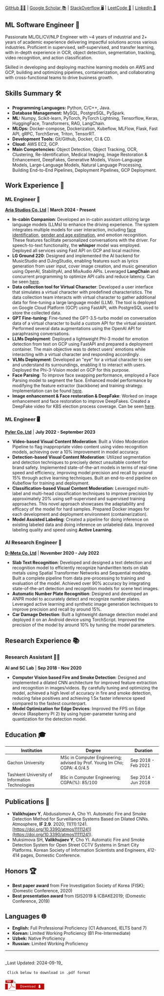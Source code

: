 [GitHub 🐱‍💻](https://github.com/yakhyo) | [Google Scholar 📚](https://scholar.google.com/citations?user=I66QbJIAAAAJ&hl=en) | [StackOverflow 🖥️](https://stackoverflow.com/users/14815986/yakhyo) | [LeetCode 🧩](https://leetcode.com/y_valikhujaev) | [LinkedIn 🔗](https://www.linkedin.com/in/y-valikhujaev/)

## ML Software Engineer 🤖

Passionate ML/DL/CV/NLP Engineer with ~4 years of industrial and 2+ years of academic experience delivering
impactful solutions across various industries. Proficient in supervised, self-supervised, and transfer learning, with in-depth
experience in OCR, object detection, segmentation, tracking, video recognition, and action classification.

Skilled in developing and deploying machine learning models on AWS and GCP, building and optimizing pipelines, containerization,
and collaborating with cross-functional teams to drive business growth.

## Skills Summary 🛠️

- **Programming Languages:** Python, C/C++, Java.
- **Database Management:** MySQL, PostgreSQL, PySpark.
- **ML:** Numpy, Scikit-learn, PyTorch, PyTorch Lightning, Tensorflow, Keras, HuggingFace, Transformers, RAG, LangChain.
- **MLOps:** Docker-compose, Dockerization, Kubeflow, MLFlow, Flask, Fast API, gRPC, TorchServe, Triton, TensorRT.
- **Development Tools:** Git/Github, Docker, CI & CD.
- **Cloud:** AWS EC2, GCP.
- **Main Competencies:** Object Detection, Object Tracking, OCR, Clustering, Re-Identification, Medical Imaging, Image Restoration & Enhancement, DeepFakes, Generative Models, Vision-Language Models, Large-Language Models, Natural Language Processing, Building End-to-End Pipelines, Deployment Pipelines, GCP Deployment.

## Work Experience 💼

### ML Engineer 🧠

**[Aria Studios Co. Ltd](https://showaria.com/)** | **March 2024 - Present**

- **In-cabin Companion**: Developed an in-cabin assistant utilizing large language models (LLMs) to enhance the driving experience. The system integrates multiple models for user interaction, including [face identification](https://github.com/yakhyo/face-reidentification), [gender and age estimation](https://github.com/yakhyo/facial-analysis), and emotion recognition. These features facilitate personalized conversations with the driver. For speech-to-text functionality, the **whisper** model was employed. Deployed all services using Fast API on GCP and local machine.
- **LG Ground 220**: Designed and implemented the AI backend for MusicStudio and DJingStudio, enabling features such as lyrics generation from user input, cover image creation, and music generation using OpenAI, StabilityAI, and MixAudio APIs. Leveraged **LangChain** and concurrent programming to optimize API calls and reduce latency. Can be seen [here](https://www.youtube.com/shorts/rkDN3T3bmQE).
- **Data collection tool for Virtual Character**: Developed a user interface that simulates a virtual character with predefined characteristics. The data collection team interacts with virtual character to gather additional data for fine-tuning a large language model (LLM). The tool is deployed on Google Cloud Platform (GCP) using FastAPI, with PostgreSQL used to store the collected data.
- **GPT Fine-tuning**: Fine-tuned the GPT-3.5-turbo model on conversation data of a virtual character to build a custom API for the virtual assistant. Performed several data augmentations using the OpenAI API for paraphrasing conversations.
- **LLMs Deployment**: Deployed a lightweight Phi-3 model for emotion detection from text on GCP using FastAPI and prepared a deployment container. The main objective was to detect users' emotions while interacting with a virtual character and responding accordingly.
- **VLMs Deployment**: Developed an "eye" for a virtual character to see and understand its surroundings, enabling it to interact with users. Deployed the Phi-3-Vision model on GCP for this purpose.
- **Face Parsing**: To improve face swapping performance, employed a Face Parsing model to segment the face. Enhanced model performance by modifying the feature extractor (backbone) and training strategy. Implementation can be found [here](https://github.com/yakhyo/face-parsing).
- **Image enhancement & Face restoration & DeepFake**: Worked on image enhancement and face restoration to improve DeepFakes. Created a DeepFake video for KBS election process coverage. Can be seen [here](https://www.youtube.com/live/CGbvG8S7HHo?si=8j4R4-f5ICfz01GF).

### ML Engineer 🖥️

**[Pyler Co. Ltd](https://www.pyler.tech/)** | **July 2022 - September 2023**

- **Video-based Visual Content Moderation**: Built a Video Moderation Pipeline to flag inappropriate video content using video recognition models, achieving over a 10% improvement in model accuracy.
- **Detection-based Visual Content Moderation**: Utilized segmentation and detection techniques to precisely detect unsuitable content for brand safety. Implemented state-of-the-art models in terms of real-time speed and efficiency, improving model precision and recall by around 15% through active learning techniques. Built an end-to-end pipeline on Kubeflow for training and deployment.
- **Classification-based Visual Content Moderation**: Leveraged multi-label and multi-head classification techniques to improve precision by approximately 20% using self-supervised and supervised training approaches. This novel approach showcases the adaptability and efficacy of the model for hard samples. Prepared Docker images for each development and deployment environment (containerization).
- **Model Assisted Labeling**: Created a pipeline for doing inference on existing labeled data and doing inference on unlabeled data. Improved labeling quality and speed using **Active Learning**.

### AI Research Engineer 🧠

**[D-Meta Co. Ltd](https://www.d-meta.ai/)** | **November 2020 - July 2022**

- **Slab Text Recognition**: Developed and designed a text detection and recognition model to efficiently recognize handwritten texts on slab metals using Spatial Transformer Networks and Sequential modeling. Built a complete pipeline from data pre-processing to training and evaluation of the model. Achieved over 90% accuracy by integrating state-of-the-art detection and recognition models for scene text images.
- **Automatic Number Plate Recognition**: Designed and developed an ANPR model to accurately detect and recognize number plates. Leveraged active learning and synthetic image generation techniques to improve precision and recall by around 15%.
- **Car Damage Detection**: Built a lightweight damage detection model and deployed it on an Android device using TorchScript. Improved the precision of the model by around 10% by tuning the model parameters.

## Research Experience 📚

### Research Assistant 🧑‍🔬

**AI and SC Lab** | **Sep 2018 - Nov 2020**

- **Computer Vision based Fire and Smoke Detection**: Designed and implemented a dilated CNN architecture for improved feature extraction and recognition in images/videos. By carefully tuning and optimizing the model, achieved a high level of accuracy in fire and smoke detection, reducing false positives and achieving 1.5x faster inference speed compared to the fastest counterpart.
- **Model Optimization for Edge Devices**: Improved the FPS on Edge device (Raspberry PI 2) by using hyper-parameter tuning and quantization for the detection model.

## Education 🎓

| **Institution**                                 | **Degree**                                                                | **Duration**        |
| ----------------------------------------------- | ------------------------------------------------------------------------- | ------------------- |
| Gachon University                               | MSc in Computer Engineering; advised by Prof. Young Im Cho; CGPA: 4.0/4.5 | Sep 2018 - Feb 2021 |
| Tashkent University of Information Technologies | BSc in Computer Engineering; CGPA(%): 85/100                              | Sep 2014 - Jun 2018 |

## Publications 📝

- **Valikhujaev Y**, Abdusalomov A, Cho YI. Automatic Fire and Smoke Detection Method for Surveillance Systems Based on Dilated CNNs. Atmosphere, **IF 2.9**. 2020; 11(11):1241. [https://doi.org/10.3390/atmos11111241](https://doi.org/10.3390/atmos11111241).
- Muksimova SH, **Valikhujaev Y**, Cho YI. Automatic Fire and Smoke Detection System for Open Street CCTV Systems in Smart City Platforms. Korean Society of Information Scientists and Engineers, 412-414 pages, Domestic Conference.

## Honors 🏆

- **Best paper award** from Fire Investigation Society of Korea (FISK); (Domestic Conference, 2020)
- **Best presentation award** from ISIS2019 & ICBAKE2019; (Domestic Conference, 2019)

## Languages 🌐

- **English:** Full Professional Proficiency (C1 Advanced, IELTS band 7)
- **Korean:** Limited Working Proficiency (B1 Pre-Intermediate)
- **Uzbek:** Native Proficiency
- **Russian:** Limited Working Proficiency

---

<br>
_Last Updated: 2024-09-19_

<code> Click below to download in .pdf format </code>

<a href="https://github.com/yakhyo/yakhyo.github.io/releases/download/v0.0.1/yakhyo_cv.pdf"> <img src="assets/icons/download-pdf.png" width="128px"> </a>
